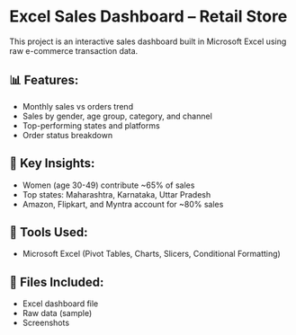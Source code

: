 # Excel Sales Dashboard – Retail Store

This project is an interactive sales dashboard built in Microsoft Excel using raw e-commerce transaction data.

## 📊 Features:
- Monthly sales vs orders trend
- Sales by gender, age group, category, and channel
- Top-performing states and platforms
- Order status breakdown

## 🧠 Key Insights:
- Women (age 30-49) contribute ~65% of sales
- Top states: Maharashtra, Karnataka, Uttar Pradesh
- Amazon, Flipkart, and Myntra account for ~80% sales

## 📌 Tools Used:
- Microsoft Excel (Pivot Tables, Charts, Slicers, Conditional Formatting)

## 📎 Files Included:
- Excel dashboard file
- Raw data (sample)
- Screenshots
